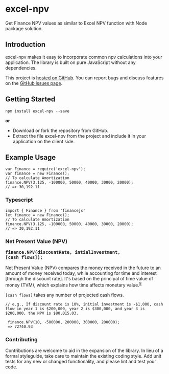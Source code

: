 excel-npv
==========
Get Finance NPV values as similar to Excel NPV function with Node package solution.


<div class="wrappper">

 <h2 id="intro">Introduction</h2>

 <p>excel-npv makes it easy to incorporate common npv calculations into your application. The library is built on pure JavaScript without any dependencies.</p>

 <p>This project is <a href="https://github.com/govardhan-srinivas/excel-npv">hosted on GitHub</a>. You can report bugs and discuss features on the <a href="https://github.com/govardhan-srinivas/excel-npv/issues">GitHub issues page</a>.

 <h2 id="start">Getting Started</h2>

 <pre><code>npm install excel-npv --save</code></pre>

 <p><strong>or</strong></p>

 <ul>
   <li>Download or fork the repository from GitHub.</li>
   <li>Extract the file excel-npv from the project and include it in your application on the client side.</li>
 </ul>

 <h2 id="example-usage">Example Usage</h2>

 	var Finance = require('excel-npv');
 	var finance = new Finance();
 	// To calculate Amortization
 	finance.NPV(3.125, -100000, 50000, 40000, 30000, 20000);
 	// => 30,192.11

 ### Typescript

	import { Finance } from 'financejs'
	let finance = new Finance();
	// To calculate Amortization
	finance.NPV(3.125, -100000, 50000, 40000, 30000, 20000);
 	// => 30,192.11


 <h3 id="NPV">Net Present Value (NPV)<br>

 <code class="highlight">finance.NPV(discountRate, intialInvestment, [cash flows]);</code></h3>

 <p>Net Present Value (NPV) compares the money received in the future to an amount of money received today, while accounting for time and interest [through the discount rate]. It's based on the principal of time value of money (TVM), which explains how time affects monetary value.<sup><a href="http://www.investopedia.com/articles/fundamental-analysis/09/net-present-value.asp" target="_blank">8</a></sup></p>

 <p><code>[cash flows]</code> takes any number of projected cash flows.</p>

 <pre><code>// e.g., If discount rate is 10%, initial investment is -$1,000, cash flow in year 1 is $200,000, year 2 is $300,000, and year 3 is $200,000, the NPV is $80,015.03.

 finance.NPV(10, -500000, 200000, 300000, 200000);
 => 72740.93</code></pre>

### Contributing

Contributions are welcome to aid in the expansion of the library. In lieu of a formal styleguide, take care to maintain the existing coding style. Add unit tests for any new or changed functionality, and please lint and test your code.
